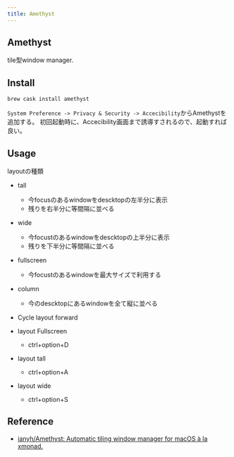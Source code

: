 ```yaml
---
title: Amethyst
---
```


## Amethyst
tile型window manager.


## Install

```
brew cask install amethyst
```

`System Preference -> Privacy & Security -> Accecibility`からAmethystを追加する。
初回起動時に、Accecibility画面まで誘導すされるので、起動すれば良い。

## Usage
layoutの種類

* tall
    * 今focusのあるwindowをdescktopの左半分に表示
    * 残りを右半分に等間隔に並べる
* wide
    * 今focustのあるwindowをdescktopの上半分に表示
    * 残りを下半分に等間隔に並べる
* fullscreen
    * 今focustのあるwindowを最大サイズで利用する
* column
    * 今のdescktopにあるwindowを全て縦に並べる


* Cycle layout forward

* layout Fullscreen
    * ctrl+option+D
* layout tall
    * ctrl+option+A
* layout wide
    * ctrl+option+S

## Reference
* [ianyh/Amethyst: Automatic tiling window manager for macOS à la xmonad.](https://github.com/ianyh/Amethyst)

